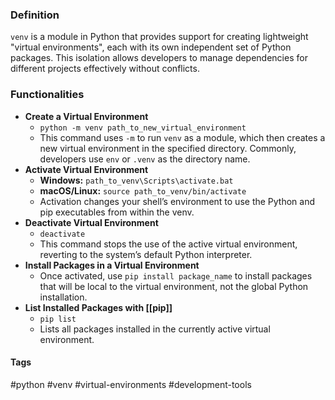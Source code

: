### Definition
`venv` is a module in Python that provides support for creating lightweight "virtual environments", each with its own independent set of Python packages. This isolation allows developers to manage dependencies for different projects effectively without conflicts.

### Functionalities
- **Create a Virtual Environment**
	- `python -m venv path_to_new_virtual_environment`
	- This command uses `-m` to run `venv` as a module, which then creates a new virtual environment in the specified directory. Commonly, developers use `env` or `.venv` as the directory name.
- **Activate Virtual Environment**
    - **Windows:** `path_to_venv\Scripts\activate.bat`
    - **macOS/Linux:** `source path_to_venv/bin/activate`
    - Activation changes your shell’s environment to use the Python and pip executables from within the venv.
- **Deactivate Virtual Environment**
    - `deactivate`
    - This command stops the use of the active virtual environment, reverting to the system’s default Python interpreter.
- **Install Packages in a Virtual Environment**
    - Once activated, use `pip install package_name` to install packages that will be local to the virtual environment, not the global Python installation.
- **List Installed Packages with [[pip]]**
    - `pip list` 
    - Lists all packages installed in the currently active virtual environment.

#### Tags
#python #venv #virtual-environments #development-tools